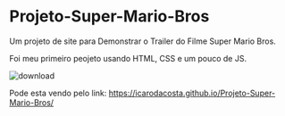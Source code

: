 # Projeto-Super-Mario-Bros
Um projeto de site para Demonstrar o Trailer do Filme Super Mario Bros.

Foi meu primeiro peojeto usando HTML, CSS e um pouco de JS.

![download](https://github.com/IcarodaCosta/Projeto-Super-Mario-Bros/assets/112807395/2b9eea53-9095-4de0-b796-7225b6dfd748)


Pode esta vendo pelo link: https://icarodacosta.github.io/Projeto-Super-Mario-Bros/
